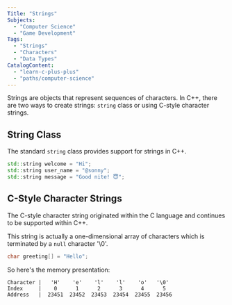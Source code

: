 ```yaml
---
Title: "Strings"
Subjects:
  - "Computer Science"
  - "Game Development"
Tags: 
  - "Strings"
  - "Characters"
  - "Data Types"
CatalogContent:
  - "learn-c-plus-plus"
  - "paths/computer-science"
---
```


Strings are objects that represent sequences of characters. In C++, there are two ways to create strings: `string` class or using C-style character strings.

## String Class

The standard `string` class provides support for strings in C++.

```cpp
std::string welcome = "Hi";
std::string user_name = "@sonny";
std::string message = "Good nite! 😇";
```

## C-Style Character Strings

The C-style character string originated within the C language and continues to be supported within C++. 

This string is actually a one-dimensional array of characters which is terminated by a `null` character '\0'.

```cpp
char greeting[] = "Hello";
```

So here's the memory presentation:
```
Character |   'H'    'e'    'l'    'l'    'o'   '\0'
Index     |    0      1      2      3      4      5
Address   |  23451  23452  23453  23454  23455  23456
```
